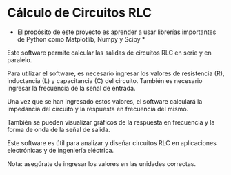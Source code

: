 # Cálculo de Circuitos RLC

* El propósito de este proyecto es aprender a usar librerías importantes de Python como Matplotlib, Numpy y Scipy *

Este software permite calcular las salidas de circuitos RLC en serie y en paralelo.

Para utilizar el software, es necesario ingresar los valores de resistencia (R), inductancia (L) y capacitancia (C) del circuito. También es necesario ingresar la frecuencia de la señal de entrada.

Una vez que se han ingresado estos valores, el software calculará la impedancia del circuito y la respuesta en frecuencia del mismo. 

También se pueden visualizar gráficos de la respuesta en frecuencia y la forma de onda de la señal de salida.

Este software es útil para analizar y diseñar circuitos RLC en aplicaciones electrónicas y de ingeniería eléctrica.

Nota: asegúrate de ingresar los valores en las unidades correctas.
